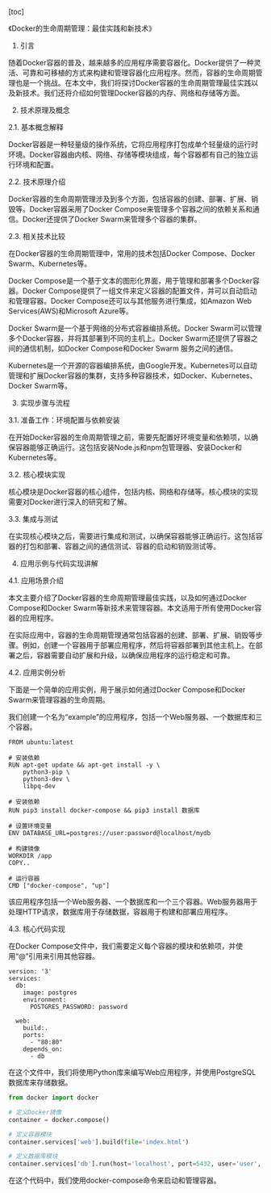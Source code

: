 
[toc]                    
                
                
《Docker的生命周期管理：最佳实践和新技术》

1. 引言

随着Docker容器的普及，越来越多的应用程序需要容器化。Docker提供了一种灵活、可靠和可移植的方式来构建和管理容器化应用程序。然而，容器的生命周期管理也是一个挑战。在本文中，我们将探讨Docker容器的生命周期管理最佳实践以及新技术。我们还将介绍如何管理Docker容器的内存、网络和存储等方面。

2. 技术原理及概念

2.1. 基本概念解释

Docker容器是一种轻量级的操作系统，它将应用程序打包成单个轻量级的运行时环境。Docker容器由内核、网络、存储等模块组成，每个容器都有自己的独立运行环境和配置。

2.2. 技术原理介绍

Docker容器的生命周期管理涉及到多个方面，包括容器的创建、部署、扩展、销毁等。Docker容器采用了Docker Compose来管理多个容器之间的依赖关系和通信。Docker还提供了Docker Swarm来管理多个容器的集群。

2.3. 相关技术比较

在Docker容器的生命周期管理中，常用的技术包括Docker Compose、Docker Swarm、Kubernetes等。

Docker Compose是一个基于文本的图形化界面，用于管理和部署多个Docker容器。Docker Compose提供了一组文件来定义容器的配置文件，并可以自动启动和管理容器。Docker Compose还可以与其他服务进行集成，如Amazon Web Services(AWS)和Microsoft Azure等。

Docker Swarm是一个基于网络的分布式容器编排系统。Docker Swarm可以管理多个Docker容器，并将其部署到不同的主机上。Docker Swarm还提供了容器之间的通信机制，如Docker Compose和Docker Swarm 服务之间的通信。

Kubernetes是一个开源的容器编排系统，由Google开发。Kubernetes可以自动管理和扩展Docker容器的集群，支持多种容器技术，如Docker、Kubernetes、Docker Swarm等。

3. 实现步骤与流程

3.1. 准备工作：环境配置与依赖安装

在开始Docker容器的生命周期管理之前，需要先配置好环境变量和依赖项，以确保容器能够正确运行。这包括安装Node.js和npm包管理器、安装Docker和Kubernetes等。

3.2. 核心模块实现

核心模块是Docker容器的核心组件，包括内核、网络和存储等。核心模块的实现需要对Docker进行深入的研究和了解。

3.3. 集成与测试

在实现核心模块之后，需要进行集成和测试，以确保容器能够正确运行。这包括容器的打包和部署、容器之间的通信测试、容器的启动和销毁测试等。

4. 应用示例与代码实现讲解

4.1. 应用场景介绍

本文主要介绍了Docker容器的生命周期管理最佳实践，以及如何通过Docker Compose和Docker Swarm等新技术来管理容器。本文适用于所有使用Docker容器的应用程序。

在实际应用中，容器的生命周期管理通常包括容器的创建、部署、扩展、销毁等步骤。例如，创建一个容器用于部署应用程序，然后将容器部署到其他主机上。在部署之后，容器需要自动扩展和升级，以确保应用程序的运行稳定和可靠。

4.2. 应用实例分析

下面是一个简单的应用实例，用于展示如何通过Docker Compose和Docker Swarm来管理容器的生命周期。

我们创建一个名为“example”的应用程序，包括一个Web服务器、一个数据库和三个容器。

```docker
FROM ubuntu:latest

# 安装依赖
RUN apt-get update && apt-get install -y \
    python3-pip \
    python3-dev \
    libpq-dev

# 安装依赖
RUN pip3 install docker-compose && pip3 install 数据库

# 设置环境变量
ENV DATABASE_URL=postgres://user:password@localhost/mydb

# 构建镜像
WORKDIR /app
COPY..

# 运行容器
CMD ["docker-compose", "up"]
```

该应用程序包括一个Web服务器、一个数据库和一个三个容器。Web服务器用于处理HTTP请求，数据库用于存储数据，容器用于构建和部署应用程序。

4.3. 核心代码实现

在Docker Compose文件中，我们需要定义每个容器的模块和依赖项，并使用“@”引用来引用其他容器。

```docker
version: '3'
services:
  db:
    image: postgres
    environment:
      POSTGRES_PASSWORD: password

  web:
    build:.
    ports:
      - "80:80"
    depends_on:
      - db
```

在这个文件中，我们将使用Python库来编写Web应用程序，并使用PostgreSQL数据库来存储数据。

```python
from docker import docker

# 定义Docker镜像
container = docker.compose()

# 定义容器模块
container.services['web'].build(file='index.html')

# 定义数据库模块
container.services['db'].run(host='localhost', port=5432, user='user', password='password', host='localhost', database='mydb')
```

在这个代码中，我们使用docker-compose命令来启动和管理容器。

